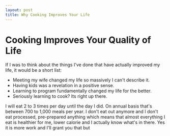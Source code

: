 ```yaml
---
layout: post
title: Why Cooking Improves Your Life
---
```

# Cooking Improves Your Quality of Life

If I was to think about the things I've done that have actually improved my life, it would be a short list:

* Meeting my wife changed my life so massively I can't describe it.
* Having kids was a revelation in a positive sense.
* Learning to program fundamentally changed my life for the better.  
* Seriously learning to cook?  Its right up there.

I will eat 2 to 3 times per day until the day I did.  On annual basis that's between 700 to 1,000 meals per year.  I don't eat out anymore and I don't eat processed, pre-prepared anything which means that almost everything I eat is healthier for me, lower calorie and I actually know what's in there.  Yes it is more work and I'll grant you that but 
